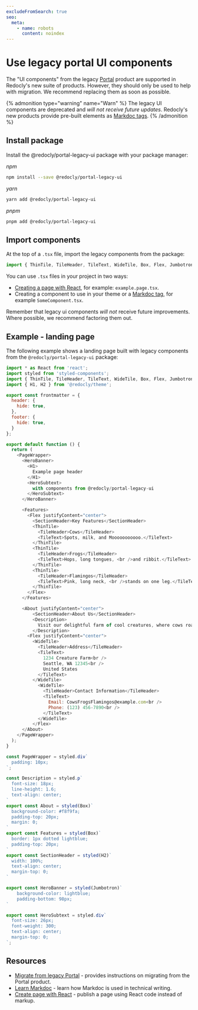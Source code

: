 ```yaml
---
excludeFromSearch: true
seo:
  meta:
    - name: robots
      content: noindex
---
```


# Use legacy portal UI components

The "UI components" from the legacy [Portal](https://redocly.com/docs-legacy/developer-portal) product are supported in Redocly's new suite of products.
However, they should only be used to help with migration.
We recommend replacing them as soon as possible.

{% admonition type="warning" name="Warn" %}
  The legacy UI components are deprecated and _will not receive future updates_.
  Redocly's new products provide pre-built elements as [Markdoc tags](https://redocly.com/docs/learn-markdoc/tags/tag-library).
{% /admonition %}

## Install package

Install the @redocly/portal-legacy-ui package with your package manager:

_npm_

```bash
npm install --save @redocly/portal-legacy-ui
```

_yarn_

```bash
yarn add @redocly/portal-legacy-ui
```

_pnpm_

```bash
pnpm add @redocly/portal-legacy-ui
```

## Import components

At the top of a `.tsx` file, import the legacy components from the package:

```javascript
import { ThinTile, TileHeader, TileText, WideTile, Box, Flex, Jumbotron } from '@redocly/portal-legacy-ui';
```

You can use `.tsx` files in your project in two ways:
- [Creating a page with React](../../customization/create-react-page.md), for example: `example.page.tsx`.
- Creating a component to use in your theme or a [Markdoc tag](https://redocly.com/docs/learn-markdoc/tags/tag-library), for example `SomeComponent.tsx`.

Remember that legacy ui components _will not_ receive future improvements.
Where possible, we recommend factoring them out.

## Example - landing page

The following example shows a landing page built with legacy components from the `@redocly/portal-legacy-ui` package:

```javascript {% title="example.page.tsx" %}
import * as React from 'react';
import styled from 'styled-components';
import { ThinTile, TileHeader, TileText, WideTile, Box, Flex, Jumbotron } from '@redocly/portal-legacy-ui';
import { H1, H2 } from '@redocly/theme';

export const frontmatter = {
  header: {
    hide: true,
  },
  footer: {
    hide: true,
  }
};

export default function () {
  return (
    <PageWrapper>
      <HeroBanner>
        <H1>
          Example page header
        </H1>
        <HeroSubtext>
          with components from @redocly/portal-legacy-ui
        </HeroSubtext>
      </HeroBanner>

      <Features>
        <Flex justifyContent="center">
          <SectionHeader>Key Features</SectionHeader>
          <ThinTile>
            <TileHeader>Cows</TileHeader>
            <TileText>Spots, milk, and Mooooooooooo.</TileText>
          </ThinTile>
          <ThinTile>
            <TileHeader>Frogs</TileHeader>
            <TileText>Hops, long tongues, <br />and ribbit.</TileText>
          </ThinTile>
          <ThinTile>
            <TileHeader>Flamingos</TileHeader>
            <TileText>Pink, long neck, <br />stands on one leg.</TileText>
          </ThinTile>
        </Flex>
      </Features>

      <About justifyContent="center">
          <SectionHeader>About Us</SectionHeader>
          <Description>
            Visit our delightful farm of cool creatures, where cows roam, frogs leap, and flamingos dance. Our team is dedicated to crafting moo-velous solutions that make life as fun as a sunny day at the pond. We're ready to tackle new challenges with cutting-edge lily pad technology.
          </Description>
        <Flex justifyContent="center">
          <WideTile>
            <TileHeader>Address</TileHeader>
            <TileText>
              1234 Creature Farm<br />
              Seattle, WA 12345<br />
              United States
            </TileText>
          </WideTile>
            <WideTile>
              <TileHeader>Contact Information</TileHeader>
              <TileText>
                Email: CowsFrogsFlamingos@example.com<br />
                Phone: (123) 456-7890<br />
              </TileText>
            </WideTile>
          </Flex>
      </About>
    </PageWrapper>
  );
}

const PageWrapper = styled.div`
  padding: 10px;
`;

const Description = styled.p`
  font-size: 18px;
  line-height: 1.6;
  text-align: center;
`
export const About = styled(Box)`
  background-color: #f8f9fa;
  padding-top: 20px;
  margin: 0;
`
export const Features = styled(Box)`
  border: 1px dotted lightblue;
  padding-top: 20px;
`
export const SectionHeader = styled(H2)`
  width: 100%;
  text-align: center;
  margin-top: 0;
`

export const HeroBanner = styled(Jumbotron)`
    background-color: lightblue;
    padding-bottom: 98px;
`

export const HeroSubtext = styled.div`
  font-size: 26px;
  font-weight: 300;
  text-align: center;
  margin-top: 0;
`;
```

## Resources

- [Migrate from legacy Portal](../../get-started/migrate-from-legacy-portal.md) - provides instructions on migrating from the Portal product.
- [Learn Markdoc](https://redocly.com/docs/learn-markdoc/tags/tag-library) - learn how Markdoc is used in technical writing.
- [Create page with React](../../customization/create-react-page.md) - publish a page using React code instead of markup.
